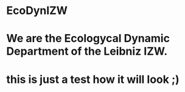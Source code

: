 # EcoDynIZW
# We are the Ecologycal Dynamic Department of the Leibniz IZW.
# this is just a test how it will look ;)
